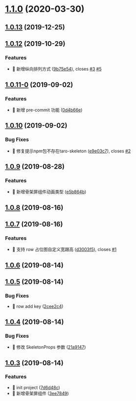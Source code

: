 # [1.1.0](https://github.com/lentoo/taro-skeleton/compare/1.0.13...1.1.0) (2020-03-30)



## [1.0.13](https://github.com/lentoo/taro-skeleton/compare/1.0.12...1.0.13) (2019-12-25)



## [1.0.12](https://github.com/lentoo/taro-skeleton/compare/1.0.11-0...1.0.12) (2019-10-29)


### Features

* 🎸 新增纵向排列方式 ([9b75e54](https://github.com/lentoo/taro-skeleton/commit/9b75e54d1d83903cec6dccb7f5b149524e3d6673)), closes [#3](https://github.com/lentoo/taro-skeleton/issues/3) [#5](https://github.com/lentoo/taro-skeleton/issues/5)



## [1.0.11-0](https://github.com/lentoo/taro-skeleton/compare/1.0.10...1.0.11-0) (2019-09-02)


### Features

* 🎸 新增 pre-commit 功能 ([0d4b66e](https://github.com/lentoo/taro-skeleton/commit/0d4b66e22f5007c6a7a45e58fc3df9d4e9208ec8))



## [1.0.10](https://github.com/lentoo/taro-skeleton/compare/1.0.9...1.0.10) (2019-09-02)


### Bug Fixes

* 🐛 修复提示npm包不存在taro-skeleton ([e9e03c7](https://github.com/lentoo/taro-skeleton/commit/e9e03c74764117e1fc03bdec5093724e7e654e27)), closes [#2](https://github.com/lentoo/taro-skeleton/issues/2)



## [1.0.9](https://github.com/lentoo/taro-skeleton/compare/1.0.8...1.0.9) (2019-08-28)


### Features

* 🎸 新增骨架屏组件动画类型 ([e5b864b](https://github.com/lentoo/taro-skeleton/commit/e5b864b2fd05d9e69b5f914c320cf942bef73008))



## [1.0.8](https://github.com/lentoo/taro-skeleton/compare/1.0.7...1.0.8) (2019-08-16)



## [1.0.7](https://github.com/lentoo/taro-skeleton/compare/1.0.6...1.0.7) (2019-08-16)


### Features

* 🎸 支持 row 占位图自定义宽跟高 ([d3003f5](https://github.com/lentoo/taro-skeleton/commit/d3003f5197633da973296be77f0dbc60bed6ac3e)), closes [#1](https://github.com/lentoo/taro-skeleton/issues/1)



## [1.0.6](https://github.com/lentoo/taro-skeleton/compare/1.0.5...1.0.6) (2019-08-14)



## [1.0.5](https://github.com/lentoo/taro-skeleton/compare/1.0.4...1.0.5) (2019-08-14)


### Bug Fixes

* 🐛 row add key ([2cee2c4](https://github.com/lentoo/taro-skeleton/commit/2cee2c40b6480956769ffcbec3714376416198ab))



## [1.0.4](https://github.com/lentoo/taro-skeleton/compare/1.0.3...1.0.4) (2019-08-14)


### Bug Fixes

* 🐛 修改 SkeletonProps 参数 ([21a9147](https://github.com/lentoo/taro-skeleton/commit/21a91471df6b2a63d7e0067ca81694ea38a96399))



## [1.0.3](https://github.com/lentoo/taro-skeleton/compare/7d6d48c9f2ce858efc5ae79f5a2d0ac683bdafee...1.0.3) (2019-08-14)


### Features

* 🎸 init project ([7d6d48c](https://github.com/lentoo/taro-skeleton/commit/7d6d48c9f2ce858efc5ae79f5a2d0ac683bdafee))
* 🎸 新增骨架屏组件 ([3ee7849](https://github.com/lentoo/taro-skeleton/commit/3ee7849111e0e95a6f906aa37572f30f9d471596))



